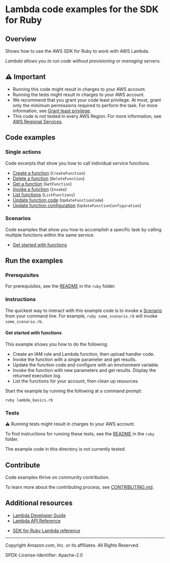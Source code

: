 <!--Generated by WRITEME on 2023-05-10 20:55:54.027395 (UTC)-->
# Lambda code examples for the SDK for Ruby

## Overview

Shows how to use the AWS SDK for Ruby to work with AWS Lambda.

<!--custom.overview.start-->
<!--custom.overview.end-->

*Lambda allows you to run code without provisioning or managing servers.*

## ⚠ Important

* Running this code might result in charges to your AWS account.
* Running the tests might result in charges to your AWS account.
* We recommend that you grant your code least privilege. At most, grant only the minimum permissions required to perform the task. For more information, see [Grant least privilege](https://docs.aws.amazon.com/IAM/latest/UserGuide/best-practices.html#grant-least-privilege).
* This code is not tested in every AWS Region. For more information, see [AWS Regional Services](https://aws.amazon.com/about-aws/global-infrastructure/regional-product-services).

<!--custom.important.start-->
<!--custom.important.end-->

## Code examples
### Single actions

Code excerpts that show you how to call individual service functions.

* [Create a function](lambda_basics.rb#L126) (`CreateFunction`)
* [Delete a function](lambda_basics.rb#L276) (`DeleteFunction`)
* [Get a function](lambda_basics.rb#L109) (`GetFunction`)
* [Invoke a function](lambda_basics.rb#L163) (`Invoke`)
* [List functions](lambda_basics.rb#L261) (`ListFunctions`)
* [Update function code](lambda_basics.rb#L236) (`UpdateFunctionCode`)
* [Update function configuration](lambda_basics.rb#L211) (`UpdateFunctionConfiguration`)

### Scenarios

Code examples that show you how to accomplish a specific task by calling multiple
functions within the same service.

* [Get started with functions](lambda_basics.rb) 

## Run the examples

### Prerequisites


For prerequisites, see the [README](../../README.md#Prerequisites) in the `ruby` folder.



<!--custom.prerequisites.start-->
<!--custom.prerequisites.end-->

### Instructions


<!--custom.instructions.start-->
The quickest way to interact with this example code is to invoke a [Scenario](#Scenarios) from your command line. For example, `ruby some_scenario.rb` will invoke `some_scenario.rb`.
<!--custom.instructions.end-->


#### Get started with functions

This example shows you how to do the following:

* Create an IAM role and Lambda function, then upload handler code.
* Invoke the function with a single parameter and get results.
* Update the function code and configure with an environment variable.
* Invoke the function with new parameters and get results. Display the returned execution log.
* List the functions for your account, then clean up resources.

Start the example by running the following at a command prompt:

```
ruby lambda_basics.rb
```
<!--custom.scenarios.lambda_Scenario_GettingStartedFunctions.start-->
<!--custom.scenarios.lambda_Scenario_GettingStartedFunctions.end-->

### Tests

⚠ Running tests might result in charges to your AWS account.


To find instructions for running these tests, see the [README](../../README.md#Tests)
in the `ruby` folder.



<!--custom.tests.start-->
The example code in this directory is not currently tested.

## Contribute
Code examples thrive on community contribution.

To learn more about the contributing process, see [CONTRIBUTING.md](../../../CONTRIBUTING.md).
<!--custom.tests.end-->

## Additional resources

* [Lambda Developer Guide](https://docs.aws.amazon.com/lambda/latest/dg/welcome.html)
* [Lambda API Reference](https://docs.aws.amazon.com/lambda/latest/dg/API_Reference.html)
<!--custom.resources.start-->
* [SDK for Ruby Lambda reference](https://docs.aws.amazon.com/sdk-for-ruby/v3/developer-guide/lambda-examples.html)
<!--custom.resources.end-->

---

Copyright Amazon.com, Inc. or its affiliates. All Rights Reserved.

SPDX-License-Identifier: Apache-2.0